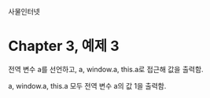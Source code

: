 
사물인터넷

Chapter 3, 예제 3
================================

전역 변수 a를 선언하고, a, window.a, this.a로 접근해 값을 출력함.

a, window.a, this.a 모두 전역 변수 a의 값 1을 출력함.